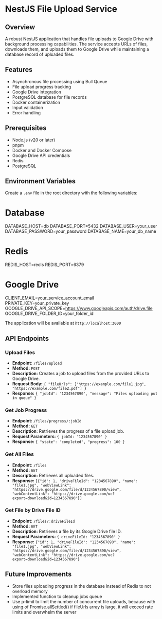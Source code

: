 # NestJS File Upload Service

## Overview

A robust NestJS application that handles file uploads to Google Drive with background processing capabilities. The service accepts URLs of files, downloads them, and uploads them to Google Drive while maintaining a database record of uploaded files.

## Features

- Asynchronous file processing using Bull Queue
- File upload progress tracking
- Google Drive integration
- PostgreSQL database for file records
- Docker containerization
- Input validation
- Error handling

## Prerequisites

- Node.js (v20 or later)
- pnpm
- Docker and Docker Compose
- Google Drive API credentials
- Redis
- PostgreSQL

## Environment Variables

Create a `.env` file in the root directory with the following variables:

# Database

DATABASE_HOST=db
DATABASE_PORT=5432
DATABASE_USER=your_user
DATABASE_PASSWORD=your_password
DATABASE_NAME=your_db_name

# Redis

REDIS_HOST=redis
REDIS_PORT=6379

# Google Drive

CLIENT_EMAIL=your_service_account_email
PRIVATE_KEY=your_private_key
GOOGLE_DRIVE_API_SCOPE=https://www.googleapis.com/auth/drive.file
GOOGLE_DRIVE_FOLDER_ID=your_folder_id

The application will be available at `http://localhost:3000`

## API Endpoints

### Upload Files

- **Endpoint:** `/files/upload`
- **Method:** `POST`
- **Description:** Creates a job to upload files from the provided URLs to Google Drive.
- **Request Body:** `{ "fileUrls": ["https://example.com/file1.jpg", "https://example.com/file2.pdf"] }`
- **Response:** `{ "jobId": "1234567890", "message": "Files uploading put in queue" }`

### Get Job Progress

- **Endpoint:** `/files/progress/:jobId`
- **Method:** `GET`
- **Description:** Retrieves the progress of a file upload job.
- **Request Parameters:** `{ jobId: "1234567890" }`
- **Response:** `{ "state": "completed", "progress": 100 }`

### Get All Files

- **Endpoint:** `/files`
- **Method:** `GET`
- **Description:** Retrieves all uploaded files.
- **Response:** `[{"id": 1, "driveFileId": "1234567890", "name": "file1.jpg", "webViewLink": "https://drive.google.com/file/d/1234567890/view", "webContentLink": "https://drive.google.com/uc?export=download&id=1234567890"}]`

### Get File by Drive File ID

- **Endpoint:** `/files/:driveFileId`
- **Method:** `GET`
- **Description:** Retrieves a file by its Google Drive file ID.
- **Request Parameters:** `{ driveFileId: "1234567890" }`
- **Response:** `{"id": 1, "driveFileId": "1234567890", "name": "file1.jpg", "webViewLink": "https://drive.google.com/file/d/1234567890/view", "webContentLink": "https://drive.google.com/uc?export=download&id=1234567890"}`

## Future Improvements

- Store files uploading progress in the database instead of Redis to not overload memory
- Implemented function to cleanup jobs queue
- Use p-limit to limit the number of concurrent file uploads, because with using of Promise.allSettled() if fileUrls array is large, it will exceed rate limits and overwhelm the server
